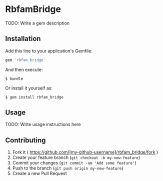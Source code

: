 # RbfamBridge

TODO: Write a gem description

## Installation

Add this line to your application's Gemfile:

```ruby
gem 'rbfam_bridge'
```

And then execute:

    $ bundle

Or install it yourself as:

    $ gem install rbfam_bridge

## Usage

TODO: Write usage instructions here

## Contributing

1. Fork it ( https://github.com/[my-github-username]/rbfam_bridge/fork )
2. Create your feature branch (`git checkout -b my-new-feature`)
3. Commit your changes (`git commit -am 'Add some feature'`)
4. Push to the branch (`git push origin my-new-feature`)
5. Create a new Pull Request
